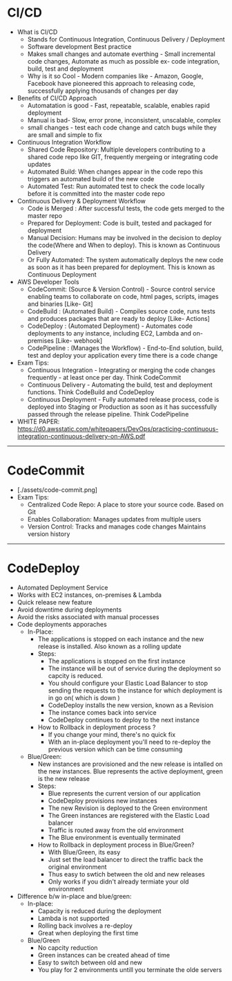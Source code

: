 # CI/CD

- What is CI/CD
  - Stands for Continuous Integration, Continuous Delivery / Deployment
  - Software development Best practice
  - Makes small changes and automate everthing - Small incremental code changes, Automate as much as possible ex- code integration, build, test and deployment
  - Why is it so Cool - Modern companies like - Amazon, Google, Facebook have pioneered this approach to releasing code, successfully applying thousands of changes per day
- Benefits of CI/CD Approach
  - Automatation is good - Fast, repeatable, scalable, enables rapid deployment
  - Manual is bad- Slow, error prone, inconsistent, unscalable, complex
  - small changes - test each code change and catch bugs while they are small and simple to fix
- Continuous Integration Workflow
  - Shared Code Repository: Multiple developers contributing to a shared code repo like GIT, frequently mergeing or integrating code updates
  - Automated Build: When changes appear in the code repo this triggers an automated build of the new code
  - Automated Test: Run automated test to check the code locally before it is committed into the master code repo
- Continuous Delivery & Deployment Workflow
  - Code is Merged : After successful tests, the code gets merged to the master repo
  - Prepared for Deployment: Code is built, tested and packaged for deployment
  - Manual Decision: Humans may be involved in the decision to deploy the code(Where and When to deploy). This is known as Continuous Delivery
  - Or Fully Automated: The system automatically deploys the new code as soon as it has been prepared for deployment. This is known as Continuous Deployment
- AWS Developer Tools
  - CodeCommit: (Source & Version Control) - Source control service enabling teams to collaborate on code, html pages, scripts, images and binaries [Like- Git]
  - CodeBuild : (Automated Build) - Compiles source code, runs tests and produces packages that are ready to deploy [Like- Actions]
  - CodeDeploy : (Automated Deployment) - Automates code deployments to any instance, including EC2, Lambda and on-premises [Like- webhook]
  - CodePipeline : (Manages the Workflow) - End-to-End solution, build, test and deploy your application every time there is a code change
- Exam Tips:
  - Continuous Integration - Integrating or merging the code changes frequently - at least once per day. Think CodeCommit
  - Continuous Delivery - Automating the build, test and deployment functions. Think CodeBuild and CodeDeploy
  - Continuous Deployment - Fully automated release process, code is deployed into Staging or Production as soon as it has successfully passed through the release pipeline. Think CodePipeline
- WHITE PAPER: https://d0.awsstatic.com/whitepapers/DevOps/practicing-continuous-integration-continuous-delivery-on-AWS.pdf

---

# CodeCommit

- [./assets/code-commit.png]
- Exam Tips:
  - Centralized Code Repo: A place to store your source code. Based on Git
  - Enables Collaboration: Manages updates from multiple users
  - Version Control: Tracks and manages code changes Maintains version history

---

# CodeDeploy

- Automated Deployment Service
- Works with EC2 instances, on-premises & Lambda
- Quick release new feature
- Avoid downtime during deployments
- Avoid the risks associated with manual processes
- Code deployments apporaches
  - In-Place:
    - The applications is stopped on each instance and the new release is installed. Also known as a rolling update
    - Steps:
      - The applications is stopped on the first instance
      - The instance will be out of service during the deployment so capcity is reduced.
      - You should configure your Elastic Load Balancer to stop sending the requests to the instance for which deployment is in go on( which is down )
      - CodeDeploy installs the new version, known as a Revision
      - The instance comes back into service
      - CodeDeploy continues to deploy to the next instance
    - How to Rollback in deployment process ?
      - If you change your mind, there's no quick fix
      - With an in-place deployment you'll need to re-deploy the previous version which can be time consuming
  - Blue/Green:
    - New instances are provisioned and the new release is intalled on the new instances. Blue represents the active deployment, green is the new release
    - Steps:
      - Blue represents the current version of our application
      - CodeDeploy provisions new instances
      - The new Revision is deployed to the Green environment
      - The Green instances are registered with the Elastic Load balancer
      - Traffic is routed away from the old environment
      - The Blue environment is eventually terminated
    - How to Rollback in deployment process in Blue/Green?
      - With Blue/Green, its easy
      - Just set the load balancer to direct the traffic back the original environment
      - Thus easy to swtich between the old and new releases
      - Only works if you didn't already termiate your old environment
- Difference b/w in-place and blue/green:
  - In-place:
    - Capacity is reduced during the deployment
    - Lambda is not supported
    - Rolling back involves a re-deploy
    - Great when deploying the first time
  - Blue/Green
    - No capcity reduction
    - Green instances can be created ahead of time
    - Easy to switch between old and new
    - You play for 2 environments untill you terminate the olde servers
